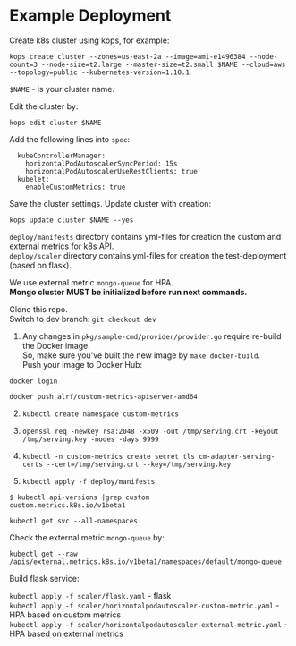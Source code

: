 Example Deployment
==================

Create k8s cluster using kops, for example:

```
kops create cluster --zones=us-east-2a --image=ami-e1496384 --node-count=3 --node-size=t2.large --master-size=t2.small $NAME --cloud=aws --topology=public --kubernetes-version=1.10.1
```
`$NAME` - is your cluster name.

Edit the cluster by:
```
kops edit cluster $NAME
```
Add the following lines into `spec`:
```
  kubeControllerManager:
    horizontalPodAutoscalerSyncPeriod: 15s
    horizontalPodAutoscalerUseRestClients: true
  kubelet:
    enableCustomMetrics: true
```
Save the cluster settings. 
Update cluster with creation:

```
kops update cluster $NAME --yes
```

`deploy/manifests` directory contains yml-files for creation the custom and external metrics for k8s API.  
`deploy/scaler` directory contains yml-files for creation the test-deployment (based on flask).

We use external metric `mongo-queue` for HPA.  
**Mongo cluster MUST be initialized before run next commands.**

Clone this repo.  
Switch to dev branch: `git checkout dev`

1. Any changes in `pkg/sample-cmd/provider/provider.go` require re-build the Docker image.  
So, make sure you've built the new image by `make docker-build`.  
Push your image to Docker Hub:
```
docker login
```
```
docker push alrf/custom-metrics-apiserver-amd64
```
   
2. `kubectl create namespace custom-metrics`

3. `openssl req -newkey rsa:2048 -x509 -out /tmp/serving.crt -keyout /tmp/serving.key -nodes -days 9999`

4. `kubectl -n custom-metrics create secret tls cm-adapter-serving-certs --cert=/tmp/serving.crt --key=/tmp/serving.key`

5. `kubectl apply -f deploy/manifests`

```
$ kubectl api-versions |grep custom
custom.metrics.k8s.io/v1beta1
```

```
kubectl get svc --all-namespaces
```


Check the external metric `mongo-queue` by:
```
kubectl get --raw /apis/external.metrics.k8s.io/v1beta1/namespaces/default/mongo-queue
```

Build flask service:

`kubectl apply -f scaler/flask.yaml` - flask  
`kubectl apply -f scaler/horizontalpodautoscaler-custom-metric.yaml` - HPA based on custom metrics  
`kubectl apply -f scaler/horizontalpodautoscaler-external-metric.yaml` - HPA based on external metrics  
